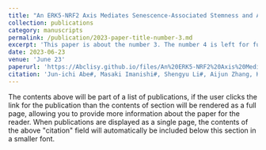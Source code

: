 ```yaml
---
title: "An ERK5-NRF2 Axis Mediates Senescence-Associated Stemness and Atherosclerosis. Circulation Research (2023)"
collection: publications
category: manuscripts
permalink: /publication/2023-paper-title-number-3.md
excerpt: 'This paper is about the number 3. The number 4 is left for future work.'
date: 2023-06-23
venue: 'June 23'
paperurl: 'https://Abclisy.github.io/files/An%20ERK5-NRF2%20Axis%20Mediates%20Senescence-Associated%20Stemness%20and%20Atherosclerosis.pdf'
citation: 'Jun-ichi Abe#, Masaki Imanishi#, Shengyu Li#, Aijun Zhang, Kyung Ae Ko, Venkata S.K. Samanthapudi, Ling-Ling Lee, Angelica Paniagua Bojorges, Young Jin Gi, Brian P. Hobbs, Anita Deswal, Joerg Herrmann, Steven H. Lin, Eduardo N. Chini, Ying H. Shen, Keri L. Schadler, Thi-Hong-Minh Nguyen, Anisha A. Gupte, Cielito Reyes-Gibby, Sai-Ching J. Yeung, Rei J. Abe, Elizabeth A. Olmsted-Davis, Sunil Krishnan, Robert Dantzer, Nicolas L. Palaskas, John P. Cooke, Henry J. Pownall, Momoko Yoshimoto, Keigi Fujiwara, Dale J. Hamilton, Jared K. Burks, Guangyu Wang*, Nhat-Tu Le* and Sivareddy Kotla*'
---
```


The contents above will be part of a list of publications, if the user clicks the link for the publication than the contents of section will be rendered as a full page, allowing you to provide more information about the paper for the reader. When publications are displayed as a single page, the contents of the above "citation" field will automatically be included below this section in a smaller font.
